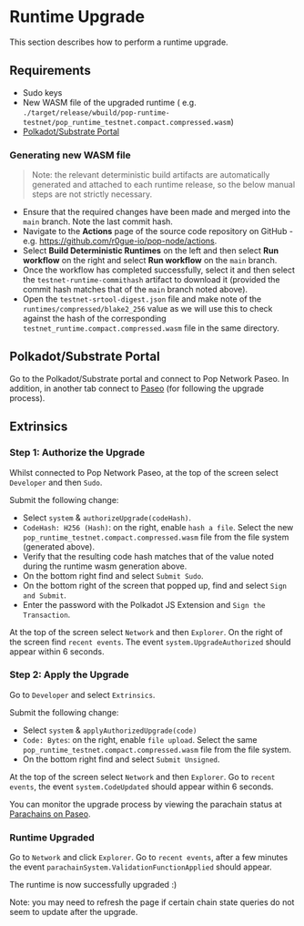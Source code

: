 # Runtime Upgrade

This section describes how to perform a runtime upgrade.

## Requirements

- Sudo keys
- New WASM file of the upgraded runtime (
  e.g. `./target/release/wbuild/pop-runtime-testnet/pop_runtime_testnet.compact.compressed.wasm`)
- [Polkadot/Substrate Portal](https://polkadot.js.org/apps/?rpc=wss%3A%2F%2Frpc2.paseo.popnetwork.xyz#/explorer)

### Generating new WASM file

> Note: the relevant deterministic build artifacts are automatically generated and attached to each runtime release, so
> the below manual steps are not strictly necessary.

- Ensure that the required changes have been made and merged into the `main` branch. Note the last commit hash.
- Navigate to the **Actions** page of the source code repository on GitHub -
  e.g. https://github.com/r0gue-io/pop-node/actions.
- Select **Build Deterministic Runtimes** on the left and then select **Run workflow** on the right and select **Run
  workflow** on the `main` branch.
- Once the workflow has completed successfully, select it and then select the `testnet-runtime-commithash` artifact to
  download it (provided the commit hash matches that of the `main` branch noted above).
- Open the `testnet-srtool-digest.json` file and make note of the `runtimes/compressed/blake2_256` value as we will use
  this to check against the hash of the corresponding `testnet_runtime.compact.compressed.wasm` file in the same
  directory.

## Polkadot/Substrate Portal

Go to the Polkadot/Substrate portal and connect to Pop Network Paseo.
In addition, in another tab connect
to [Paseo](https://polkadot.js.org/apps/?rpc=wss%3A%2F%2Fpaseo-rpc.dwellir.com#/explorer) (for following the upgrade
process).

## Extrinsics

### Step 1: Authorize the Upgrade

Whilst connected to Pop Network Paseo, at the top of the screen select `Developer` and then `Sudo`.

Submit the following change:

- Select `system` & `authorizeUpgrade(codeHash)`.
- `CodeHash: H256 (Hash)`: on the right, enable `hash a file`. Select the
  new `pop_runtime_testnet.compact.compressed.wasm`
  file from the file system (generated above).
- Verify that the resulting code hash matches that of the value noted during the runtime wasm generation above.
- On the bottom right find and select `Submit Sudo`.
- On the bottom right of the screen that popped up, find and select `Sign and Submit`.
- Enter the password with the Polkadot JS Extension and `Sign the Transaction`.

At the top of the screen select `Network` and then `Explorer`. On the right of the screen find `recent events`.
The event `system.UpgradeAuthorized` should appear within 6 seconds.

### Step 2: Apply the Upgrade

Go to `Developer` and select `Extrinsics`.

Submit the following change:

- Select `system` & `applyAuthorizedUpgrade(code)`
- `Code: Bytes`: on the right, enable `file upload`. Select the same `pop_runtime_testnet.compact.compressed.wasm` file
  from
  the file system.
- On the bottom right find and select `Submit Unsigned`.

At the top of the screen select `Network` and then `Explorer`.
Go to `recent events`, the event `system.CodeUpdated` should appear within 6 seconds.

You can monitor the upgrade process by viewing the parachain status
at [Parachains on Paseo](https://polkadot.js.org/apps/?rpc=wss%3A%2F%2Fpaseo-rpc.dwellir.com#/parachains).

### Runtime Upgraded

Go to `Network` and click `Explorer`. Go to `recent events`, after a few minutes the
event `parachainSystem.ValidationFunctionApplied` should appear.

The runtime is now successfully upgraded :)

Note: you may need to refresh the page if certain chain state queries do not seem to update after the upgrade.

